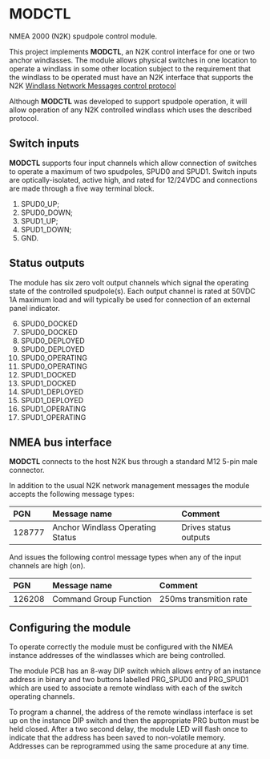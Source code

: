 # MODCTL

NMEA 2000 (N2K) spudpole control module.

This project implements __MODCTL__, an N2K control interface for one or
two anchor windlasses. The module allows physical switches in one
location to operate a windlass in some other location subject to the
requirement that the windlass to be operated must have an N2K interface
that supports the N2K
[Windlass Network Messages control protocol](
https://www.nmea.org/Assets/20190613%20windlass%20amendment,%20128776,%20128777,%20128778.pdf)

Although __MODCTL__ was developed to support spudpole operation, it
will allow operation of any N2K controlled windlass which uses the
described protocol.

## Switch inputs

__MODCTL__ supports four input channels which allow connection of
switches to operate a maximum of two spudpoles, SPUD0 and SPUD1. Switch
inputs are optically-isolated, active high, and rated for 12/24VDC and
connections are made through a five way terminal block.

1. SPUD0\_UP;
2. SPUD0\_DOWN;
3. SPUD1\_UP;
4. SPUD1\_DOWN;
5. GND.

## Status outputs

The module has six zero volt output channels which signal the operating
state of the controlled spudpole(s). Each output channel is rated at
50VDC 1A maximum load and will typically be used for connection of an
external panel indicator.

6. SPUD0\_DOCKED 
7. SPUD0\_DOCKED
8. SPUD0\_DEPLOYED
9. SPUD0\_DEPLOYED
10. SPUD0\_OPERATING
11. SPUD0\_OPERATING
12. SPUD1\_DOCKED 
13. SPUD1\_DOCKED
14. SPUD1\_DEPLOYED
15. SPUD1\_DEPLOYED
16. SPUD1\_OPERATING
17. SPUD1\_OPERATING

## NMEA bus interface

__MODCTL__ connects to the host N2K bus through a standard M12 5-pin
male connector.

In addition to the usual N2K network management messages the module
accepts the following message types:

| PGN    | Message name                      | Comment               |
|:-------|:----------------------------------|:----------------------|
| 128777 | Anchor Windlass Operating Status  | Drives status outputs |

And issues the following control message types when any of the input
channels are high (on).

| PGN    | Message name                      | Comment               |
|:-------|:----------------------------------|:----------------------|
| 126208 | Command Group Function            | 250ms transmition rate|

## Configuring the module

To operate correctly the module must be configured with the NMEA
instance addresses of the windlasses which are being controlled.

The module PCB has an 8-way DIP switch which allows entry of an
instance address in binary and two buttons labelled PRG\_SPUD0 and
PRG\_SPUD1 which are used to associate a remote windlass with each of
the switch operating channels.

To program a channel, the address of the remote windlass interface is
set up on the instance DIP switch and then the appropriate PRG button
must be held closed. After a two second delay, the module LED will
flash once to indicate that the address has been saved to non-volatile
memory. Addresses can be reprogrammed using the same procedure at any
time.


